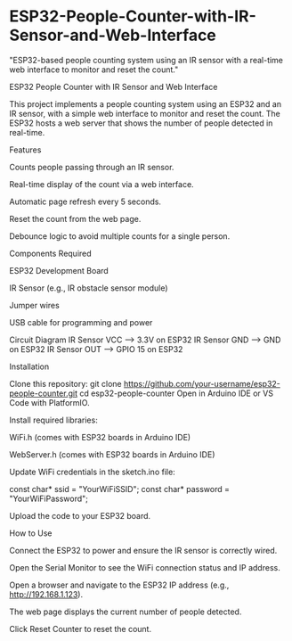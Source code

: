 # ESP32-People-Counter-with-IR-Sensor-and-Web-Interface
"ESP32-based people counting system using an IR sensor with a real-time web interface to monitor and reset the count."


ESP32 People Counter with IR Sensor and Web Interface

This project implements a people counting system using an ESP32 and an IR sensor, with a simple web interface to monitor and reset the count. The ESP32 hosts a web server that shows the number of people detected in real-time.

Features

Counts people passing through an IR sensor.

Real-time display of the count via a web interface.

Automatic page refresh every 5 seconds.

Reset the count from the web page.

Debounce logic to avoid multiple counts for a single person.

Components Required

ESP32 Development Board

IR Sensor (e.g., IR obstacle sensor module)

Jumper wires

USB cable for programming and power

Circuit Diagram
IR Sensor VCC  -->  3.3V on ESP32
IR Sensor GND  -->  GND on ESP32
IR Sensor OUT  -->  GPIO 15 on ESP32


Installation

Clone this repository:
git clone https://github.com/your-username/esp32-people-counter.git
cd esp32-people-counter
Open in Arduino IDE or VS Code with PlatformIO.

Install required libraries:

WiFi.h (comes with ESP32 boards in Arduino IDE)

WebServer.h (comes with ESP32 boards in Arduino IDE)

Update WiFi credentials in the sketch.ino file:

const char* ssid = "YourWiFiSSID";
const char* password = "YourWiFiPassword";

Upload the code to your ESP32 board.

How to Use

Connect the ESP32 to power and ensure the IR sensor is correctly wired.

Open the Serial Monitor to see the WiFi connection status and IP address.

Open a browser and navigate to the ESP32 IP address (e.g., http://192.168.1.123).

The web page displays the current number of people detected.

Click Reset Counter to reset the count.
